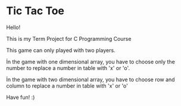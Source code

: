 # Tic Tac Toe

Hello!
 
This is my Term Project for C Programming Course

This game can only played with two players.

İn the game with one dimensional array, you have to choose only the number to replace a number in table with 'x' or 'o'.

İn the game with two dimensional array, you have to choose row and column to replace a number in table with 'x' or 'o'

Have fun! :)
